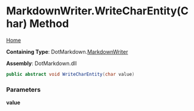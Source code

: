 # MarkdownWriter\.WriteCharEntity\(Char\) Method

[Home](../../../README.md)

**Containing Type**: DotMarkdown\.[MarkdownWriter](../README.md)

**Assembly**: DotMarkdown\.dll

```csharp
public abstract void WriteCharEntity(char value)
```

### Parameters

**value**